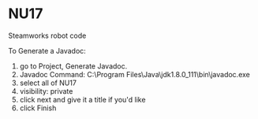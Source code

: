 # NU17
Steamworks robot code

To Generate a Javadoc:
1) go to Project, Generate Javadoc.
2) Javadoc Command: C:\Program Files\Java\jdk1.8.0_111\bin\javadoc.exe
3) select all of NU17
4) visibility: private
5) click next and give it a title if you'd like
6) click Finish